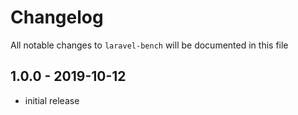# Changelog

All notable changes to `laravel-bench` will be documented in this file

## 1.0.0 - 2019-10-12

- initial release
